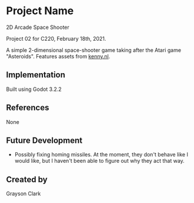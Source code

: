 # Project Name
2D Arcade Space Shooter

Project 02 for C220, February 18th, 2021.

A simple 2-dimensional space-shooter game taking after the Atari game "Asteroids".
Features assets from [kenny.nl](https://www.kenney.nl/).


## Implementation
Built using Godot 3.2.2
## References
None
## Future Development
- Possibly fixing homing missiles. At the moment, they don't behave like I would like, but I haven't been able to figure out why they act that way.
## Created by
Grayson Clark